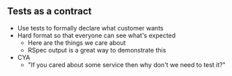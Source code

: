Tests as a contract
-------------------

<aside class="notes">

  * Use tests to formally declare what customer wants
  * Hard format so that everyone can see what's expected
    * Here are the things we care about
    * RSpec output is a great way to demonstrate this
  * CYA
    * "If you cared about some service then why don't we need to test it?"

</aside>
